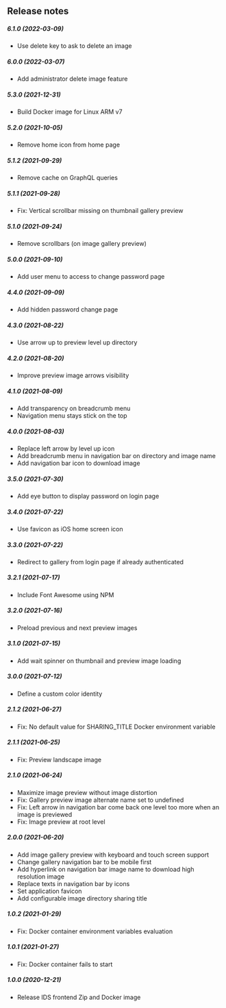 Release notes
-------------
##### 6.1.0 (2022-03-09)
* Use delete key to ask to delete an image

##### 6.0.0 (2022-03-07)
* Add administrator delete image feature

##### 5.3.0 (2021-12-31)
* Build Docker image for Linux ARM v7

##### 5.2.0 (2021-10-05)
 * Remove home icon from home page

##### 5.1.2 (2021-09-29)
 * Remove cache on GraphQL queries

##### 5.1.1 (2021-09-28)
 * Fix: Vertical scrollbar missing on thumbnail gallery preview

##### 5.1.0 (2021-09-24)
 * Remove scrollbars (on image gallery preview)

##### 5.0.0 (2021-09-10)
 * Add user menu to access to change password page

##### 4.4.0 (2021-09-09)
 * Add hidden password change page

##### 4.3.0 (2021-08-22)
 * Use arrow up to preview level up directory

##### 4.2.0 (2021-08-20)
 * Improve preview image arrows visibility

##### 4.1.0 (2021-08-09)
 * Add transparency on breadcrumb menu
 * Navigation menu stays stick on the top

##### 4.0.0 (2021-08-03)
 * Replace left arrow by level up icon
 * Add breadcrumb menu in navigation bar on directory and image name 
 * Add navigation bar icon to download image

##### 3.5.0 (2021-07-30)
 * Add eye button to display password on login page

##### 3.4.0 (2021-07-22)
 * Use favicon as iOS home screen icon

##### 3.3.0 (2021-07-22)
 * Redirect to gallery from login page if already authenticated

##### 3.2.1 (2021-07-17)
 * Include Font Awesome using NPM

##### 3.2.0 (2021-07-16)
 * Preload previous and next preview images

##### 3.1.0 (2021-07-15)
 * Add wait spinner on thumbnail and preview image loading

##### 3.0.0 (2021-07-12)
 * Define a custom color identity

##### 2.1.2 (2021-06-27)
 * Fix: No default value for SHARING_TITLE Docker environment variable

##### 2.1.1 (2021-06-25)
 * Fix: Preview landscape image

##### 2.1.0 (2021-06-24)
 * Maximize image preview without image distortion
 * Fix: Gallery preview image alternate name set to undefined
 * Fix: Left arrow in navigation bar come back one level too more when an image is previewed
 * Fix: Image preview at root level

##### 2.0.0 (2021-06-20)
 * Add image gallery preview with keyboard and touch screen support
 * Change gallery navigation bar to be mobile first
 * Add hyperlink on navigation bar image name to download high resolution image
 * Replace texts in navigation bar by icons
 * Set application favicon
 * Add configurable image directory sharing title

##### 1.0.2 (2021-01-29)
 * Fix: Docker container environment variables evaluation

##### 1.0.1 (2021-01-27)
 * Fix: Docker container fails to start

##### 1.0.0 (2020-12-21)
 * Release IDS frontend Zip and Docker image
